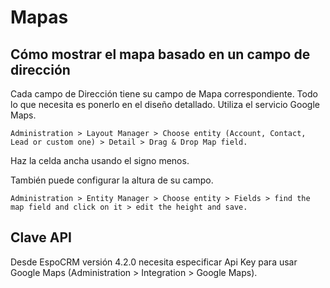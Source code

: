 # Mapas

## Cómo mostrar el mapa basado en un campo de dirección

Cada campo de Dirección tiene su campo de Mapa correspondiente. Todo lo que necesita es ponerlo en el diseño detallado. Utiliza el servicio Google Maps.

`Administration > Layout Manager > Choose entity (Account, Contact, Lead or custom one) > Detail > Drag & Drop Map field.`

Haz la celda ancha usando el signo menos.

También puede configurar la altura de su campo.

`Administration > Entity Manager > Choose entity > Fields > find the map field and click on it > edit the height and save.`

## Clave API

Desde EspoCRM versión 4.2.0 necesita especificar Api Key para usar Google Maps (Administration > Integration > Google Maps).

